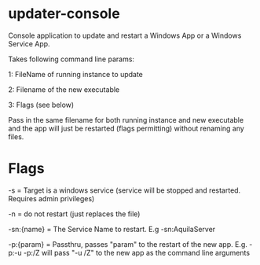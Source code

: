 # updater-console

Console application to update and restart a Windows App or a Windows Service App.

Takes following command line params:

1: FileName of running instance to update

2: Filename of the new executable

3: Flags (see below)

Pass in the same filename for both running instance and new executable and the app will just be restarted (flags permitting) without renaming any files.



# Flags

 -s = Target is a windows service (service will be stopped and restarted.  Requires admin privileges)

 -n = do not restart (just replaces the file)
 
 -sn:{name} = The Service Name to restart. E.g -sn:AquilaServer
 
 -p:{param} = Passthru, passes "param" to the restart of the new app.  E.g. -p:-u -p:/Z will pass "-u /Z" to the new app as the command line arguments


